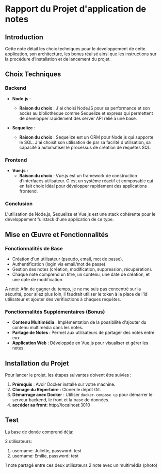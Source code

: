 # Rapport du Projet d'application de notes

## Introduction

Cette note détail les choix techniques pour le developpement de cette application, son architecture, les bonus réalisé ainsi que les instructions sur la procédure d'installation et de lancement du projet.

## Choix Techniques

### Backend

- **Node.js** : 
    - **Raison du choix** : J'ai choisi NodeJS pour sa performance et son accès au bibliothéque comme Sequelize et express qui permettent de developper rapidement des server API relié à une base.

- **Sequelize** : 
    - **Raison du choix** : Sequelize est un ORM pour Node.js qui supporte le SQL. J'ai choisit son utilisation de par sa facilité d'utilisation, sa capacité à automatiser le processus de création de requêtes SQL.

### Frontend

- **Vue.js** : 
    - **Raison du choix** : Vue.js est un framework de construction d'interfaces utilisateur. C'est un système réactif et composable qui en fait choix idéal pour développer rapidement des applications frontend.

### Conclusion

L'utilisation de Node.js, Sequelize et Vue.js est une stack cohérente pour le développement fullstack d'une application de ce type.

## Mise en Œuvre et Fonctionnalités

### Fonctionnalités de Base

- Création d'un utilisateur (pseudo, email, mot de passe).
- Authentification (login via email/mot de passe).
- Gestion des notes (création, modification, suppression, récupération).
- Chaque note comprend un titre, un contenu, une date de création, et une date de modification.

A noté: Afin de gagner du temps, je ne me suis pas concentré sur la sécurité, pour allez plus loin, il faudrait utiliser le token à la place de l'id utilisateur et ajouter des verifiactions à chaques requêtes.

### Fonctionnalités Supplémentaires (Bonus)

- **Contenu Multimédia** : Implémentation de la possibilité d'ajouter du contenu multimédia dans les notes.
- **Partage de Notes** : Permet aux utilisateurs de partager des notes entre eux.
- **Application Web** : Développée en Vue.js pour visualiser et gérer les notes.

## Installation du Projet

Pour lancer le projet, les étapes suivantes doivent être suivies :

1. **Prérequis** : Avoir Docker installé sur votre machine.
2. **Clonage du Répertoire** : Cloner le dépôt Git.
3. **Démarrage avec Docker** : Utiliser `docker-compose up` pour démarrer le serveur backend, le front et la base de données.
4. **accéder au front**: http://localhost:3010

## Test

La base de donée comprend déja:

2 utilisateurs:
1. username: Juliette, password: test
2. username: Emilie, password: test

1 note partagé entre ces deux utilisateurs
2 note avec un multimédia (photo)
